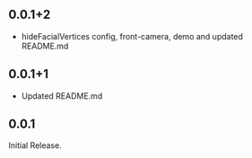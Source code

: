 ## 0.0.1+2

- hideFacialVertices config, front-camera, demo and updated README.md

## 0.0.1+1

- Updated README.md

## 0.0.1

Initial Release.
